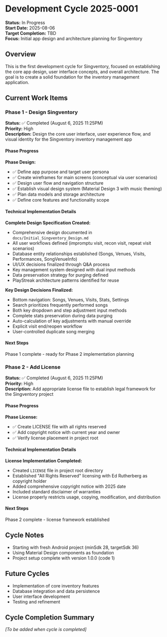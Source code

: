 # Development Cycle 2025-0001

**Status:** In Progress  
**Start Date:** 2025-08-06  
**Target Completion:** TBD  
**Focus:** Initial app design and architecture planning for Singventory

## Overview
This is the first development cycle for Singventory, focused on establishing the core app design, user interface concepts, and overall architecture. The goal is to create a solid foundation for the inventory management application.

## Current Work Items

### Phase 1 - Design Singventory
**Status:** ✅ Completed (August 6, 2025 11:25PM)  
**Priority:** High  
**Description:** Design the core user interface, user experience flow, and visual identity for the Singventory inventory management app

#### Phase Progress
**Phase Design:**
- ✅ Define app purpose and target user persona
- ✅ Create wireframes for main screens (conceptual via user scenarios)
- ✅ Design user flow and navigation structure
- ✅ Establish visual design system (Material Design 3 with music theming)
- ✅ Plan data models and storage architecture
- ✅ Define core features and functionality scope

#### Technical Implementation Details
**Complete Design Specification Created:**
- Comprehensive design documented in `docs/Initial_Singventory_Design.md`
- All user workflows defined (impromptu visit, recon visit, repeat visit scenarios)
- Database entity relationships established (Songs, Venues, Visits, Performances, SongVenueInfo)
- UI/UX decisions finalized through Q&A process
- Key management system designed with dual input methods
- Data preservation strategy for purging defined
- PlayStreak architecture patterns identified for reuse

**Key Design Decisions Finalized:**
- Bottom navigation: Songs, Venues, Visits, Stats, Settings
- Search prioritizes frequently performed songs
- Both key dropdown and step adjustment input methods
- Complete stats preservation during data purging
- Auto-calculation of key adjustments with manual override
- Explicit visit end/reopen workflow
- User-controlled duplicate song merging

#### Next Steps
Phase 1 complete - ready for Phase 2 implementation planning

### Phase 2 - Add License
**Status:** ✅ Completed (August 6, 2025 11:25PM)  
**Priority:** High  
**Description:** Add appropriate license file to establish legal framework for the Singventory project

#### Phase Progress
**Phase License:**
- ✅ Create LICENSE file with all rights reserved
- ✅ Add copyright notice with current year and owner
- ✅ Verify license placement in project root

#### Technical Implementation Details
**License Implementation Completed:**
- Created `LICENSE` file in project root directory
- Established "All Rights Reserved" licensing with Ed Rutherberg as copyright holder
- Added comprehensive copyright notice with 2025 date
- Included standard disclaimer of warranties
- License properly restricts usage, copying, modification, and distribution

#### Next Steps
Phase 2 complete - license framework established

## Cycle Notes
- Starting with fresh Android project (minSdk 28, targetSdk 36)
- Using Material Design components as foundation
- Project setup complete with version 1.0.0 (code 1)

## Future Cycles
- Implementation of core inventory features
- Database integration and data persistence
- User interface development
- Testing and refinement

## Cycle Completion Summary
*[To be added when cycle is completed]*